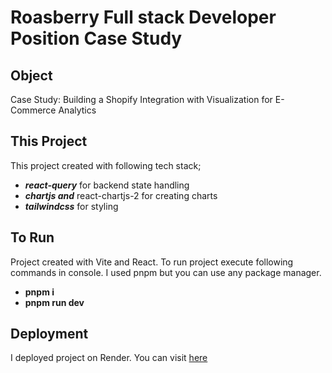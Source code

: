 # Roasberry Full stack Developer Position Case Study

## Object

Case Study: Building a Shopify Integration with Visualization for E-Commerce Analytics

## This Project

This project created with following tech stack;

- ***react-query*** for backend state handling
- ***chartjs and*** react-chartjs-2 for creating charts
- ***tailwindcss*** for styling

## To Run

Project created with Vite and React. To run project execute following commands in console. I used pnpm but you can use any package manager.
- **pnpm i**
- **pnpm run dev**

## Deployment

I deployed project on Render. You can visit [here](https://case-roasberry-ui.onrender.com)